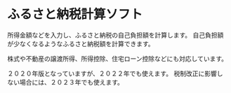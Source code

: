 # ふるさと納税計算ソフト
所得金額などを入力し、ふるさと納税の自己負担額を計算します。
自己負担額が少なくなるようなふるさと納税額を計算できます。

株式や不動産の譲渡所得、所得控除、住宅ローン控除などにも対応しています。

２０２０年版となっていますが、２０２２年でも使えます。
税制改正に影響しない場合には、２０２３年でも使えます。
